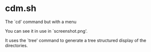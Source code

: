 cdm.sh
======

The `cd' command but with a menu

You can see it in use in `screenshot.png'.

It uses the `tree' command to generate a tree structured display of the
directories.
